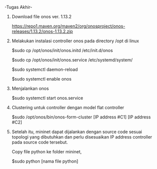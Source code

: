 -Tugas Akhir-

1. Download file onos ver. 1.13.2

   https://repo1.maven.org/maven2/org/onosproject/onos-releases/1.13.2/onos-1.13.2.zip
   
2. Melakukan instalasi controller onos pada directory /opt di linux
   
   $sudo cp /opt/onos/init/onos.initd /etc/init.d/onos
   
   $sudo cp /opt/onos/init/onos.service /etc/systemd/system/
   
   $sudo systemctl daemon-reload
   
   $sudo systemctl enable onos
  
3. Menjalankan onos

   $sudo systemctl start onos.service
   
4. Clustering untuk controller dengan model flat controller

   $sudo /opt/onos/bin/onos-form-cluster [IP address #C1] [IP address #C2]

4. Setelah itu, mininet dapat dijalankan dengan source code sesuai topologi yang dibutuhkan dan perlu disesuaikan IP address controller pada source code tersebut.

   Copy file python ke folder mininet,
   
   $sudo python [nama file python]
